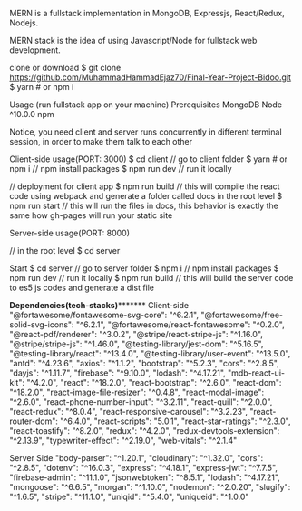MERN is a fullstack implementation in MongoDB, Expressjs, React/Redux, Nodejs.

MERN stack is the idea of using Javascript/Node for fullstack web development.

clone or download
$ git clone https://github.com/MuhammadHammadEjaz70/Final-Year-Project-Bidoo.git
$ yarn # or npm i


Usage (run fullstack app on your machine)
Prerequisites
MongoDB
Node ^10.0.0
npm

Notice, you need client and server runs concurrently in different terminal session, in order to make them talk to each other

Client-side usage(PORT: 3000)
$ cd client          // go to client folder
$ yarn # or npm i    // npm install packages
$ npm run dev        // run it locally

// deployment for client app
$ npm run build // this will compile the react code using webpack and generate a folder called docs in the root level
$ npm run start // this will run the files in docs, this behavior is exactly the same how gh-pages will run your static site

Server-side usage(PORT: 8000)
 
// in the root level
$ cd server
 
Start
$ cd server   // go to server folder
$ npm i       // npm install packages
$ npm run dev // run it locally
$ npm run build // this will build the server code to es5 js codes and generate a dist file

******************Dependencies(tech-stacks)*************************
Client-side	                
 "@fortawesome/fontawesome-svg-core": "^6.2.1",
    "@fortawesome/free-solid-svg-icons": "^6.2.1",
    "@fortawesome/react-fontawesome": "^0.2.0",
    "@react-pdf/renderer": "^3.0.2",
    "@stripe/react-stripe-js": "^1.16.0",
    "@stripe/stripe-js": "^1.46.0",
    "@testing-library/jest-dom": "^5.16.5",
    "@testing-library/react": "^13.4.0",
    "@testing-library/user-event": "^13.5.0",
    "antd": "^4.23.6",
    "axios": "^1.1.2",
    "bootstrap": "^5.2.3",
    "cors": "^2.8.5",
    "dayjs": "^1.11.7",
    "firebase": "^9.10.0",
    "lodash": "^4.17.21",
    "mdb-react-ui-kit": "^4.2.0",
    "react": "^18.2.0",
    "react-bootstrap": "^2.6.0",
    "react-dom": "^18.2.0",
    "react-image-file-resizer": "^0.4.8",
    "react-modal-image": "^2.6.0",
    "react-phone-number-input": "^3.2.11",
    "react-quill": "^2.0.0",
    "react-redux": "^8.0.4",
    "react-responsive-carousel": "^3.2.23",
    "react-router-dom": "^6.4.0",
    "react-scripts": "5.0.1",
    "react-star-ratings": "^2.3.0",
    "react-toastify": "^8.2.0",
    "redux": "^4.2.0",
    "redux-devtools-extension": "^2.13.9",
    "typewriter-effect": "^2.19.0",
    "web-vitals": "^2.1.4"


Server Side
    "body-parser": "^1.20.1",
    "cloudinary": "^1.32.0",
    "cors": "^2.8.5",
    "dotenv": "^16.0.3",
    "express": "^4.18.1",
    "express-jwt": "^7.7.5",
    "firebase-admin": "^11.1.0",
    "jsonwebtoken": "^8.5.1",
    "lodash": "^4.17.21",
    "mongoose": "^6.6.5",
    "morgan": "^1.10.0",
    "nodemon": "^2.0.20",
    "slugify": "^1.6.5",
    "stripe": "^11.1.0",
    "uniqid": "^5.4.0",
    "uniqueid": "^1.0.0"	